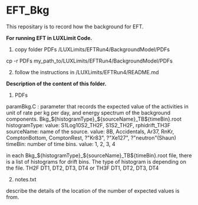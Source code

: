 # EFT_Bkg

This repositary is to record how the background for EFT.

**For running EFT in LUXLimit Code.** 

1. copy folder PDFs /LUXLimits/EFTRun4/BackgroundModel/PDFs
  
  cp -r PDFs my_path_to/LUXLimits/EFTRun4/BackgroundModel/PDFs

2. follow the instructions in  /LUXLimits/EFTRun4/README.md
 
**Description of the content of this folder.**

1. PDFs

  paramBkg.C : parameter that records the expected value of the activities in unit of rate per kg per day, and energy spectrum of the background components.
  Bkg_${histogramType}_${sourceName}_TB${timeBin}.root
  histogramType:
    value: S1Log10S2_TH2F, S1S2_TH2F, rphidrift_TH3F
  sourceName: name of the source.
    value: 8B, Accidentals, Ar37, RnKr, ComptonBottom, ComptonRest, ?"Kr83", ?"Xe127", ?"neutron"(Shaun)
  timeBin: number of time bins.
    value: 1, 2, 3, 4

  in each Bkg_${histogramType}_${sourceName}_TB${timeBin}.root file, there is a list of histograms for drift bins. The type of histogram is depending on the file. 
      TH2F DT1, DT2, DT3, DT4
  or  TH3F DT1, DT2, DT3, DT4

2. notes.txt

  describe the details of the location of the number of expected values is from.  
   
